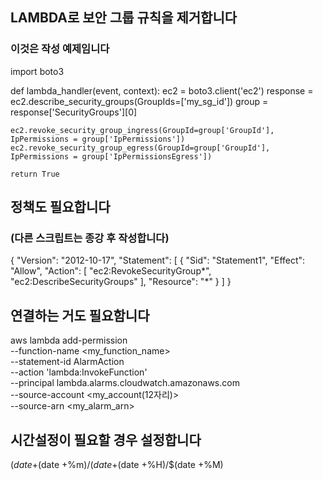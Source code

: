 ## LAMBDA로 보안 그룹 규칙을 제거합니다
### 이것은 작성 예제임니다
import boto3

def lambda_handler(event, context):
    ec2 = boto3.client('ec2')
    response = ec2.describe_security_groups(GroupIds=['my_sg_id'])
    group = response['SecurityGroups'][0]
    
    ec2.revoke_security_group_ingress(GroupId=group['GroupId'], IpPermissions = group['IpPermissions'])
    ec2.revoke_security_group_egress(GroupId=group['GroupId'], IpPermissions = group['IpPermissionsEgress'])

    return True
## 정책도 필요합니다
### (다른 스크립트는 종강 후 작성합니다)
{
	"Version": "2012-10-17",
	"Statement": [
		{
			"Sid": "Statement1",
			"Effect": "Allow",
			"Action": [
				"ec2:RevokeSecurityGroup*",
				"ec2:DescribeSecurityGroups"
			],
			"Resource": "*"
		}
	]
}
## 연결하는 거도 필요함니다
aws lambda add-permission \
--function-name <my_function_name> \
--statement-id AlarmAction \
--action 'lambda:InvokeFunction' \
--principal lambda.alarms.cloudwatch.amazonaws.com \
--source-account <my_account(12자리)> \
--source-arn <my_alarm_arn>

## 시간설정이 필요할 경우 설정합니다
$(date +%Y)/$(date +%m)/$(date +%d)/$(date +%H)/$(date +%M)
